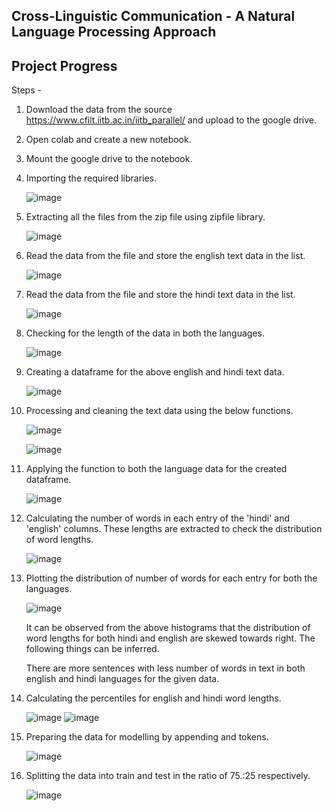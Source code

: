 ## Cross-Linguistic Communication - A Natural Language Processing Approach
## Project Progress

Steps - 
1. Download the data from the source https://www.cfilt.iitb.ac.in/iitb_parallel/ and upload to the google drive.
2. Open colab and create a new notebook.
3. Mount the google drive to the notebook.
4. Importing the required libraries.

   ![image](https://github.com/Varunbodla/UMBC-DATA606-Capstone/assets/85016388/45b90070-78fe-4d81-9a1a-ffbaf232328c)

5. Extracting all the files from the zip file using zipfile library.

   ![image](https://github.com/Varunbodla/UMBC-DATA606-Capstone/assets/85016388/f986d715-dc33-4bc8-96f7-b25949c51ee5)

6. Read the data from the file and store the english text data in the list.

   ![image](https://github.com/Varunbodla/UMBC-DATA606-Capstone/assets/85016388/212796e6-4a71-421f-a126-36b1b556661e)

7. Read the data from the file and store the hindi text data in the list.

   ![image](https://github.com/Varunbodla/UMBC-DATA606-Capstone/assets/85016388/77c2a9c0-fee3-484c-b5a3-0d96b5c7d786)

9. Checking for the length of the data in both the languages.

   ![image](https://github.com/Varunbodla/UMBC-DATA606-Capstone/assets/85016388/5d7f84db-9a6e-4af9-bd5e-913af009ae88)

10. Creating a dataframe for the above english and hindi text data.

    ![image](https://github.com/Varunbodla/UMBC-DATA606-Capstone/assets/85016388/566885f1-5d80-4d0e-ac22-31b1c7178378)

11. Processing and cleaning the text data using the below functions.

    ![image](https://github.com/Varunbodla/UMBC-DATA606-Capstone/assets/85016388/01f18e3b-2df8-4252-91aa-b8aa4e2edbf0)

    ![image](https://github.com/Varunbodla/UMBC-DATA606-Capstone/assets/85016388/8631525c-dacf-48eb-bda8-4fbfd66d86f2)

13. Applying the function to both the language data for the created dataframe.

    ![image](https://github.com/Varunbodla/UMBC-DATA606-Capstone/assets/85016388/a47e3a84-e9cc-48c7-b150-ef9283f3eec7)

14. Calculating the number of words in each entry of the 'hindi' and 'english' columns. These lengths are extracted to check the distribution of word lengths.

    ![image](https://github.com/Varunbodla/UMBC-DATA606-Capstone/assets/85016388/a804e286-ed0e-4232-b45f-7dad02d10adc)

15. Plotting the distribution of number of words for each entry for both the languages.

    ![image](https://github.com/Varunbodla/UMBC-DATA606-Capstone/assets/85016388/3162837a-2eec-46bd-8399-5de9de14640b)

    It can be observed from the above histograms that the distribution of word lengths for both hindi and english are skewed towards right. The following things can be inferred.

    There are more sentences with less number of words in text in both english and hindi languages for the given data.

16. Calculating the percentiles for english and hindi word lengths.

    ![image](https://github.com/Varunbodla/UMBC-DATA606-Capstone/assets/85016388/5a5f82ce-f6c5-447a-9504-9cee08f6494a)
    ![image](https://github.com/Varunbodla/UMBC-DATA606-Capstone/assets/85016388/73250233-cb0d-4eaf-9835-b944ad5fdfd0)

17. Preparing the data for modelling by appending <start> and <end> tokens.

    ![image](https://github.com/Varunbodla/UMBC-DATA606-Capstone/assets/85016388/4d5448a6-c25b-4d14-8334-41f759b563c3)

18. Splitting the data into train and test in the ratio of 75.:25 respectively.

    ![image](https://github.com/Varunbodla/UMBC-DATA606-Capstone/assets/85016388/d71b658b-3992-4735-9755-fc393e29fb17)



